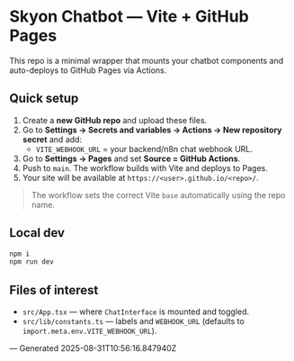 # Skyon Chatbot — Vite + GitHub Pages

This repo is a minimal wrapper that mounts your chatbot components and auto-deploys to GitHub Pages via Actions.

## Quick setup
1. Create a **new GitHub repo** and upload these files.
2. Go to **Settings → Secrets and variables → Actions → New repository secret** and add:
   - `VITE_WEBHOOK_URL` = your backend/n8n chat webhook URL.
3. Go to **Settings → Pages** and set **Source = GitHub Actions**.
4. Push to `main`. The workflow builds with Vite and deploys to Pages.
5. Your site will be available at `https://<user>.github.io/<repo>/`.

> The workflow sets the correct Vite `base` automatically using the repo name.

## Local dev
```bash
npm i
npm run dev
```

## Files of interest
- `src/App.tsx` — where `ChatInterface` is mounted and toggled.
- `src/lib/constants.ts` — labels and `WEBHOOK_URL` (defaults to `import.meta.env.VITE_WEBHOOK_URL`).

— Generated 2025-08-31T10:56:16.847940Z
